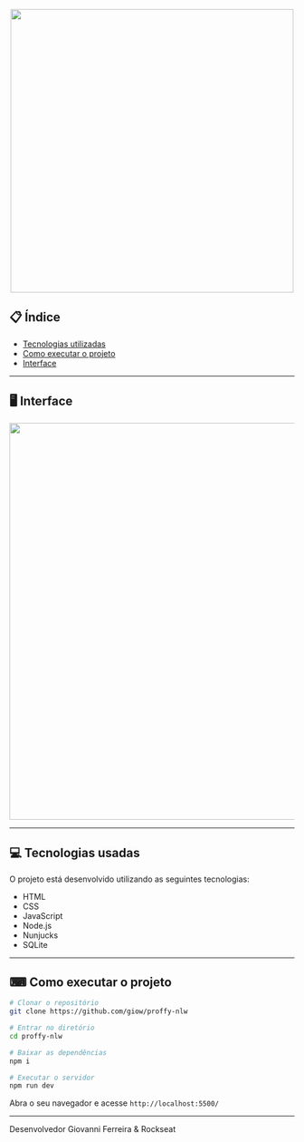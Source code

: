 <p align="center">
  <img src="https://i.ibb.co/Pgd8RHs/89223832-dd796380-d5ad-11ea-9a39-fc852538ca13.png" width="500" >
</p>

## 📋 Índice

- [Tecnologias utilizadas](#-Tecnologias-utilizadas)
- [Como executar o projeto](#-Como-executar-o-projeto)
- [Interface](#-Interface)

---

## 🖥 Interface

<p align="center">
  <img src="https://ik.imagekit.io/capitao/Proffy/final_1596781937_urgAUoPC-.jpg" width="700" >
</p>

---

## 💻 Tecnologias usadas

O projeto está desenvolvido utilizando as seguintes tecnologias:

- HTML
- CSS
- JavaScript
- Node.js 
- Nunjucks 
- SQLite 

--- 

## ⌨ Como executar o projeto

```bash
# Clonar o repositório
git clone https://github.com/giow/proffy-nlw

# Entrar no diretório
cd proffy-nlw

# Baixar as dependências
npm i

# Executar o servidor
npm run dev
```

Abra o seu navegador e acesse `http://localhost:5500/`

---

Desenvolvedor Giovanni Ferreira & Rockseat
